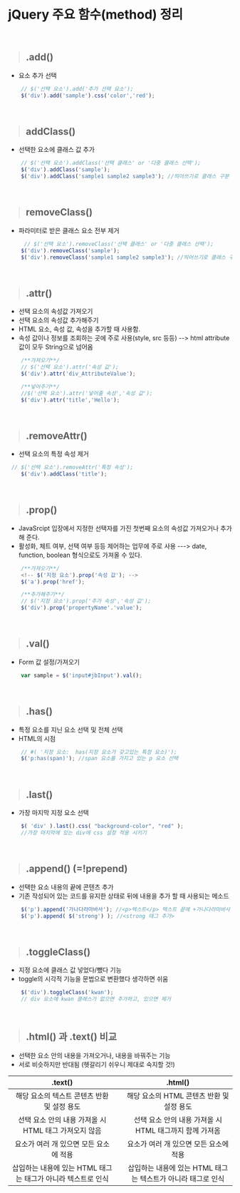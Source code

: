# <strong> jQuery 주요 함수(method) 정리 </strong>
</br>

> ## .add()
* 요소 추가 선택
```javascript
    // $('선택 요소').add('추가 선택 요소');
    $('div').add('sample').css('color','red'); 
```
</br>

> ## addClass()
* 선택한 요소에 클래스 값 추가
```javascript
    // $('선택 요소').addClass('선택 클래스' or '다중 클래스 선택');
    $('div').addClass('sample');
    $('div').addClass('sample1 sample2 sample3'); //띄어쓰기로 클래스 구분
```
</br>

> ## removeClass()
* 파라미터로 받은 클래스 요소 전부 제거
```javascript
     // $('선택 요소').removeClass('선택 클래스' or '다중 클래스 선택');
    $('div').removeClass('sample');
    $('div').removeClass('sample1 sample2 sample3'); //띄어쓰기로 클래스 구분
```
</br>

> ## .attr()
* 선택 요소의 속성값 가져오기
* 선택 요소의 속성값 추가해주기   
* HTML 요소, 속성 값, 속성을 추가할 때 사용함.
* 속성 값이나 정보를 조회하는 곳에 주로 사용(style, src 등등) --> html attribute 값이 모두 String으로 넘어옴
```javascript
    /**가져오기**/
    // $('선택 요소').attr('속성 값');
    $('div').attr('div_AttributeValue'); 

    /**넣어주기**/
    //$('선택 요소').attr('넣어줄 속성','속성 값');
    $('div').attr('title','Hello');
```
</br>

> ## .removeAttr()
* 선택 요소의 특정 속성 제거
```javascript
 // $('선택 요소').removeAttr('특정 속성');
    $('div').addClass('title');
```
</br>

> ## .prop()
* JavaSrcipt 입장에서 지정한 선택자를 가진 첫번째 요소의 속성값 가져오거나 추가해 준다.
* 활성화, 체트 여부, 선택 여부 등등 제어하는 업무에 주로 사용 ---> date, function, boolean 형식으로도 가져올 수 있다.
```javascript
    /**가져오기**/
    <!-- $('지정 요소').prop('속성 값'); -->
    $('a').prop('href');

    /**추가해주기**/
    // $('지정 요소').prop('추가 속성','속성 값');
    $('div').prop('propertyName'.'value');
```
</br>

> ## .val()
* Form 값 설정/가져오기
```javascript
    var sample = $('input#jbInput').val();
```
</br>

> ## .has()
* 특정 요소를 지닌 요소 선택 및 전체 선택
* HTML의 시점
```javascript
    // #( '지정 요소:  has(지정 요소가 갖고있는 특정 요소)');
    $('p:has(span)'); //span 요소를 가지고 있는 p 요소 선택
```
</br>

>## .last()
* 가장 마지막 지정 요소 선택
```javascript
    $( 'div' ).last().css( "background-color", "red" );
    //가장 마지막에 있는 div에 css 설정 적용 시키기
```
</br>

> ## .append() (=!prepend)
* 선택한 요소 내용의 끝에 콘텐츠 추가
* 기존 작성되어 있는 코드를 유지한 상태로 뒤에 내용을 추가 할 때 사용되는 메소드
```javascript
    $('p').append('가나다라마바사'); //<p>텍스트</p> 텍스트 끝에 +가나다라마바사 추가
    $('p').append( $('strong') ); //<strong 태그 추가>
```
</br>

> ## .toggleClass()
* 지정 요소에 클래스 값 넣었다/뺐다 기능
* toggle의 시각적 기능을 문법으로 변환했다 생각하면 쉬움
```javascript
    $('div').toggleClass('kwan');
    // div 요소에 kwan 클래스가 없으면 추가하고, 있으면 제거
```
</br>

> ## .html() 과 .text() 비교
* 선택한 요소 안의 내용을 가져오거나, 내용을 바꿔주는 기능
* 서로 비슷하지만 반대됨 (헷갈리기 쉬우니 제대로 숙지할 것!)

| .text() | | .html() |
|:---:|:---:|:---:|
| 해당 요소의 텍스트 콘텐츠 반환 및 설정 용도 | | 해당 요소의 HTML 콘텐츠 반환 및 설정 용도 |
| 선택 요소 안의 내용 가져올 시 HTML 태그 가져오지 않음 | | 선택 요소 안의 내용 가져올 시 HTML 태그까지 함께 가져옴 |
| 요소가 여러 개 있으면 모든 요소에 적용 | | 요소가 여러 개 있으면 모든 요소에 적용 |
| 삽입하는 내용에 있는 HTML 태그는 태그가 아니라 텍스트로 인식 | | 삽입하는 내용에 있는 HTML 태그는 텍스트가 아니라 태그로 인식 |
